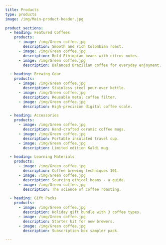 ```yaml
---
title: Products
type: products
image: /img/Main-product-header.jpg

product_sections:
  - heading: Featured Coffees
    products:
      - image: /img/Green coffee.jpg
        description: Smooth and rich Colombian roast.
      - image: /img/Green coffee.jpg
        description: Bold Ethiopian beans with citrus notes.
      - image: /img/Green coffee.jpg
        description: Balanced Brazilian coffee for everyday enjoyment.

  - heading: Brewing Gear
    products:
      - image: /img/Green coffee.jpg
        description: Stainless steel pour-over kettle.
      - image: /img/Green coffee.jpg
        description: Reusable metal coffee filter.
      - image: /img/Green coffee.jpg
        description: High-precision digital coffee scale.

  - heading: Accessories
    products:
      - image: /img/Green coffee.jpg
        description: Hand-crafted ceramic coffee mugs.
      - image: /img/Green coffee.jpg
        description: Portable insulated travel cup.
      - image: /img/Green coffee.jpg
        description: Limited edition Kaldi mug.

  - heading: Learning Materials
    products:
      - image: /img/Green coffee.jpg
        description: Coffee brewing techniques 101.
      - image: /img/Green coffee.jpg
        description: Sourcing ethical beans - a guide.
      - image: /img/Green coffee.jpg
        description: The science of coffee roasting.

  - heading: Gift Packs
    products:
      - image: /img/Green coffee.jpg
        description: Holiday gift bundle with 3 coffee types.
      - image: /img/Green coffee.jpg
        description: Starter kit for new brewers.
      - image: /img/Green coffee.jpg
        description: Subscription box sampler pack.

---
```

